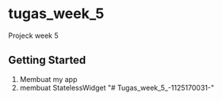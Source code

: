 # tugas_week_5

Projeck week 5
## Getting Started
1. Membuat my app
2. membuat StatelessWidget
"# Tugas_week_5_-1125170031-" 
